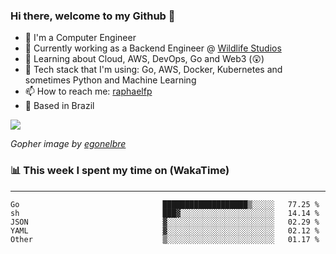 ### Hi there, welcome to my Github 👋

- 📖 I'm a Computer Engineer
- 🔭 Currently working as a Backend Engineer @ [Wildlife Studios](https://wildlifestudios.com/)
- 🌱 Learning about Cloud, AWS, DevOps, Go and Web3 (😲)
- 🚀 Tech stack that I'm using: Go, AWS, Docker, Kubernetes and sometimes Python and Machine Learning
- 📫 How to reach me: [raphaelfp](https://linkedin.com/in/raphaelfp)
- 🏡 Based in Brazil

![](https://github.com/raphaelfp/gophers/blob/master/.thumb/animation/morning-coffee-3x.gif)

*Gopher image by [egonelbre](https://github.com/egonelbre/)*

### 📊 This week I spent my time on (WakaTime)

---

<!--START_SECTION:waka-->

```text
Go                                ███████████████████▒░░░░░   77.25 %
sh                                ███▓░░░░░░░░░░░░░░░░░░░░░   14.14 %
JSON                              ▓░░░░░░░░░░░░░░░░░░░░░░░░   02.29 %
YAML                              ▓░░░░░░░░░░░░░░░░░░░░░░░░   02.12 %
Other                             ▒░░░░░░░░░░░░░░░░░░░░░░░░   01.17 %
```

<!--END_SECTION:waka-->
